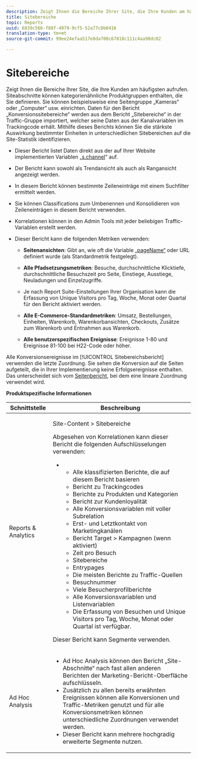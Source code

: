 ```yaml
---
description: Zeigt Ihnen die Bereiche Ihrer Site, die Ihre Kunden am häufigsten aufrufen. Siteabschnitte können kategorienähnliche Produktgruppen enthalten, die Sie definieren. Sie können beispielsweise eine Seitengruppe „Kameras“ oder „Computer“ usw. einrichten. Daten für den Bericht „Konversionssitebereiche“ werden aus dem Bericht „Sitebereiche“ in der Traffic-Gruppe importiert, welcher seine Daten aus der Kanalvariablen im Trackingcode erhält. Mithilfe dieses Berichts können Sie die stärkste Auswirkung bestimmter Einheiten in unterschiedlichen Sitebereichen auf die Site-Statistik identifizieren.
title: Sitebereiche
topic: Reports
uuid: 6839c566-f88f-4979-9cf5-52a77c0b0416
translation-type: tm+mt
source-git-commit: 99ee24efaa517e8da700c67818c111c4aa90dc02

---
```



# Sitebereiche

Zeigt Ihnen die Bereiche Ihrer Site, die Ihre Kunden am häufigsten aufrufen. Siteabschnitte können kategorienähnliche Produktgruppen enthalten, die Sie definieren. Sie können beispielsweise eine Seitengruppe „Kameras“ oder „Computer“ usw. einrichten. Daten für den Bericht „Konversionssitebereiche“ werden aus dem Bericht „Sitebereiche“ in der Traffic-Gruppe importiert, welcher seine Daten aus der Kanalvariablen im Trackingcode erhält. Mithilfe dieses Berichts können Sie die stärkste Auswirkung bestimmter Einheiten in unterschiedlichen Sitebereichen auf die Site-Statistik identifizieren.

* Dieser Bericht listet Daten direkt aus der auf Ihrer Website implementierten Variablen „[s.channel](https://marketing.adobe.com/resources/help/en_US/sc/implement/c_channel.html)“ auf.
* Der Bericht kann sowohl als Trendansicht als auch als Rangansicht angezeigt werden.
* In diesem Bericht können bestimmte Zeileneinträge mit einem Suchfilter ermittelt werden.
* Sie können Classifications zum Umbenennen und Konsolidieren von Zeileneinträgen in diesem Bericht verwenden.
* Korrelationen können in den Admin Tools mit jeder beliebigen Traffic-Variablen erstellt werden.
* Dieser Bericht kann die folgenden Metriken verwenden:

   * **Seitenansichten**: Gibt an, wie oft die Variable [„pageName“](https://marketing.adobe.com/resources/help/en_US/sc/implement/c_pagename.html) oder URL definiert wurde (als Standardmetrik festgelegt).

   * **Alle Pfadsetzungsmetriken**: Besuche, durchschnittliche Klicktiefe, durchschnittliche Besuchszeit pro Seite, Einstiege, Ausstiege, Neuladungen und Einzelzugriffe.
   * Je nach Report Suite-Einstellungen Ihrer Organisation kann die Erfassung von Unique Visitors pro Tag, Woche, Monat oder Quartal für den Bericht aktiviert werden.
   * **Alle E-Commerce-Standardmetriken**: Umsatz, Bestellungen, Einheiten, Warenkorb, Warenkorbansichten, Checkouts, Zusätze zum Warenkorb und Entnahmen aus Warenkorb.
   * **Alle benutzerspezifischen Ereignisse**: Ereignisse 1-80 und Ereignisse 81-100 bei H22-Code oder höher.

Alle Konversionsereignisse im [!UICONTROL Sitebereichsbericht] verwenden die letzte Zuordnung. Sie sehen die Konversion auf die Seiten aufgeteilt, die in Ihrer Implementierung keine Erfolgsereignisse enthalten. Das unterscheidet sich vom  [Seitenbericht](/help/components/c-variables/dimensionslist/reports-pages.md), bei dem eine lineare Zuordnung verwendet wird.

**Produktspezifische Informationen**

<table id="table_525FDF95C8ED4BF2A1E25BE2DA971EFB"> 
 <thead> 
  <tr> 
   <th colname="col1" class="entry"> Schnittstelle </th> 
   <th colname="col2" class="entry"> Beschreibung </th> 
  </tr> 
 </thead>
 <tbody> 
  <tr> 
   <td colname="col1"> Reports &amp; Analytics </td> 
   <td colname="col2"> <p> <span class="uicontrol"> Site-Content</span> &gt; <span class="uicontrol"> Sitebereiche</span> </p> <p>Abgesehen von Korrelationen kann dieser Bericht die folgenden Aufschlüsselungen verwenden: </p> 
    <ul id="ul_9CD009D89B134C53807332E3C88D3C44"> 
     <li id="li_566417EB074D425C9A1F4FB28AA7FAB4"> 
      <ul id="ul_3795C7AAE6DA4B7E96FCDC7F3211DFBB"> 
       <li id="li_50B295E961724CFB83D222DE9B4C7FF2">Alle klassifizierten Berichte, die auf diesem Bericht basieren </li> 
       <li id="li_697682892D8841BC8120BEC0E1AE9753"> <span class="wintitle"> Bericht zu Trackingcodes</span> </li> 
       <li id="li_F6D893FCBA7A4B3EB04715833CA41022"> Berichte zu <span class="wintitle">Produkten</span> und <span class="wintitle">Kategorien</span> </li> 
       <li id="li_9F379E61DB4F4753AE1FFFC8F9C17347"> <span class="wintitle"> Bericht zur Kundenloyalität</span> </li> 
       <li id="li_64A6A06F9265410ABB425DA4AF50C440">Alle Konversionsvariablen mit voller Subrelation </li> 
       <li id="li_907DDFCC35AB48EEA5B169B4A2598FB1"> <span class="wintitle"> Erst- und Letztkontakt von Marketingkanälen</span> </li> 
       <li id="li_B08A0DCB40154152AF1033B7629A5B5A"> Bericht <span class="uicontrol">Target</span> &gt; <span class="uicontrol">Kampagnen</span> (wenn aktiviert) </li> 
       <li id="li_6D4E65DD6E2B49C9A8C12181D23F185A">Zeit pro Besuch </li> 
       <li id="li_C6D3AD5A534243A8A6E17C663FEBA6BA">Sitebereiche </li> 
       <li id="li_E1F46EED5CE2425D83200A2FCB686EE5">Entrypages </li> 
       <li id="li_1201EE0EBF13476C9A9525E0700F30F3">Die meisten Berichte zu Traffic-Quellen </li> 
       <li id="li_563E07858FB1473BB22C2B191E8BE620">Besuchnummer </li> 
       <li id="li_1CAD77ABA6A2454282A4DA7E88C047E8">Viele Besucherprofilberichte </li> 
       <li id="li_D3A04E4CD8EC4646AAB90BF19F0AFA8A">Alle Konversionsvariablen und Listenvariablen </li> 
       <li id="li_01C194CE0F3E4C0694A34B4C6697F385">Die Erfassung von Besuchen und Unique Visitors pro Tag, Woche, Monat oder Quartal ist verfügbar. </li> 
      </ul> </li> 
    </ul> <p>Dieser Bericht kann Segmente verwenden. </p> </td> 
  </tr> 
  <tr> 
   <td colname="col1"> Ad Hoc Analysis </td> 
   <td colname="col2"> 
    <ul id="ul_DFF9BFC01FC1424B8905C2D2C0EFD156"> 
     <li id="li_65FDF1C165C84F729E0EE84FF671B5E4">Ad Hoc Analysis können den Bericht „Site-Abschnitte“ nach fast allen anderen Berichten der Marketing-Bericht-Oberfläche aufschlüsseln. </li> 
     <li id="li_2159DE10C52D40AA89E4C934FC184641">Zusätzlich zu allen bereits erwähnten Ereignissen können alle Konversionen und Traffic-Metriken genutzt und für alle Konversionsmetriken können unterschiedliche Zuordnungen verwendet werden. </li> 
     <li id="li_3A23C6286D314B5D814612469F4F77C5">Dieser Bericht kann mehrere hochgradig erweiterte Segmente nutzen. </li> 
    </ul> </td> 
  </tr> 
 </tbody> 
</table>

